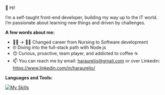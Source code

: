 👋 Hi!

I’m a self-taught front-end developer, building my way up to the IT world. I’m passionate about learning new things and driven by challenges.

**A few words about me:**

- 👩‍⚕️ -> 👩‍💻 Changed career from Nursing to Software development
- 🤓 Diving into the full-stack path with Node.js
- 🙃 Curious, proactive, team player, and addicted to coffee ☕
- 📫 You can reach me by email: haraurelio@gmail.com or over Linkedin: https://www.linkedin.com/in/haraurelio/




 **Languages and Tools:** 
 
[![My Skills](https://skillicons.dev/icons?i=html,css,js,react,redux,ts,git,figma,graphql,materialui,postman,styledcomponents,tailwind,vite,vscode,nodejs&theme=light&perline=5)](https://skillicons.dev)






